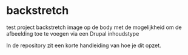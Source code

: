 backstretch
===========

test project backstretch image op de body met de mogelijkheid om de afbeelding toe te voegen via een Drupal inhoudstype

In de repository zit een korte handleiding van hoe je dit opzet.
